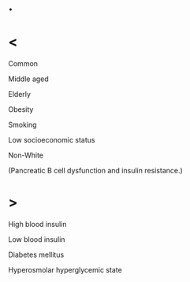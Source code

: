 # .

# <

Common

Middle aged

Elderly

Obesity

Smoking

Low socioeconomic status

Non-White

(Pancreatic B cell dysfunction and insulin resistance.)

# >

High blood insulin

Low blood insulin

Diabetes mellitus

Hyperosmolar hyperglycemic state
